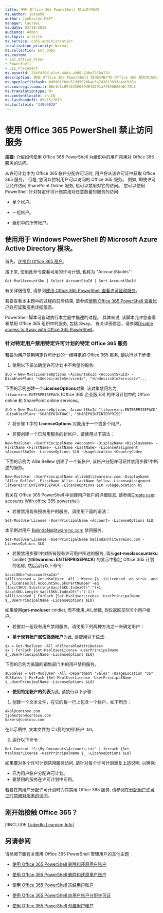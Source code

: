 ```yaml
---
title: 使用 Office 365 PowerShell 禁止访问服务
ms.author: josephd
author: JoeDavies-MSFT
manager: laurawi
ms.date: 03/28/2019
audience: Admin
ms.topic: article
ms.service: o365-administration
localization_priority: Normal
ms.collection: Ent_O365
ms.custom:
- Ent_Office_Other
- PowerShell
- LIL_Placement
ms.assetid: 264f4f0d-e2cd-44da-a9d9-23bef250a720
description: 使用 Office 365 PowerShell 禁用对用户的 Office 365 服务的访问。
ms.openlocfilehash: bd6961f0de52d95026bae3a743613b33a4af918b
ms.sourcegitcommit: 08e1e1c09f64926394043291a77856620d6f72b5
ms.translationtype: MT
ms.contentlocale: zh-CN
ms.lasthandoff: 05/15/2019
ms.locfileid: "34069028"
---
```

# <a name="disable-access-to-services-with-office-365-powershell"></a>使用 Office 365 PowerShell 禁止访问服务

**摘要:** 介绍如何使用 Office 365 PowerShell 为组织中的用户禁用对 Office 365 服务的访问。
  
从许可计划中为 Office 365 帐户分配许可证时, 用户将从该许可证中获取 Office 365 服务。 但是, 您可以控制用户可以访问的 Office 365 服务。 例如, 即使许可证允许访问 SharePoint Online 服务, 也可以禁用对它的访问。 您可以使用 PowerShell 针对特定许可计划禁用对任意数量的服务的访问:

- 单个帐户。
    
- 一组帐户。
    
- 组织中的所有帐户。

## <a name="use-the-microsoft-azure-active-directory-module-for-windows-powershell"></a>使用用于 Windows PowerShell 的 Microsoft Azure Active Directory 模块。

首先，[连接到 Office 365 租户](connect-to-office-365-powershell.md#connect-with-the-microsoft-azure-active-directory-module-for-windows-powershell)。

接下来, 使用此命令查看可用的许可计划, 也称为 "AccountSkuIds":

```
Get-MsolAccountSku | Select AccountSkuId | Sort AccountSkuId
```

有关详细信息, 请参阅[使用 Office 365 PowerShell 查看许可证和服务](view-licenses-and-services-with-office-365-powershell.md)。
    
若要查看本主题中的过程的前后结果, 请参阅[使用 Office 365 PowerShell 查看帐户许可证和服务详细信息](view-account-license-and-service-details-with-office-365-powershell.md)。
    
PowerShell 脚本可自动执行本主题中描述的过程。 具体来说, 该脚本允许您查看和禁用 Office 365 组织中的服务, 包括 Sway。 有关详细信息，请参阅[Disable access to Sway with Office 365 PowerShell](disable-access-to-sway-with-office-365-powershell.md)。
    
    
### <a name="disable-specific-office-365-services-for-specific-users-for-a-specific-licensing-plan"></a>针对特定用户禁用特定许可计划的特定 Office 365 服务
  
若要为用户禁用特定许可计划的一组特定的 Office 365 服务, 请执行以下步骤:
  
1. 使用以下语法确定许可计划中不希望的服务:
    
  ```
  $LO = New-MsolLicenseOptions -AccountSkuId <AccountSkuId> -DisabledPlans "<UndesirableService1>", "<UndesirableService2>"...
  ```

  下面的示例创建一个**LicenseOptions**对象, 该对象禁用名为`litwareinc:ENTERPRISEPACK` (Office 365 企业版 E3) 的许可计划中的 Office online 和 SharePoint online services。
    
  ```
  $LO = New-MsolLicenseOptions -AccountSkuId "litwareinc:ENTERPRISEPACK" -DisabledPlans "SHAREPOINTWAC", "SHAREPOINTENTERPRISE"
  ```

2. 将步骤 1 中的 **LicenseOptions** 对象用于一个或多个用户。
    
  - 若要创建一个已禁用服务的新帐户，请使用以下语法：
    
  ```
  New-MsolUser -UserPrincipalName <Account> -DisplayName <DisplayName> -FirstName <FirstName> -LastName <LastName> -LicenseAssignment <AccountSkuId> -LicenseOptions $LO -UsageLocation <CountryCode>
  ```

  下面的示例为 Allie Bellew 创建了一个新帐户, 该帐户分配许可证并禁用步骤1中所述的服务。
    
  ```
  New-MsolUser -UserPrincipalName allieb@litwareinc.com -DisplayName "Allie Bellew" -FirstName Allie -LastName Bellew -LicenseAssignment litwareinc:ENTERPRISEPACK -LicenseOptions $LO -UsageLocation US
  ```

  有关在 Office 365 PowerShell 中创建用户帐户的详细信息, 请参阅[Create user accounts With office 365 powershell](create-user-accounts-with-office-365-powershell.md)。
    
  - 若要禁用现有授权用户的服务，请使用下面的语法：
    
  ```
  Set-MsolUserLicense -UserPrincipalName <Account> -LicenseOptions $LO
  ```

  本示例对用户 BelindaN@litwareinc.com 禁用服务。
    
  ```
  Set-MsolUserLicense -UserPrincipalName belindan@litwareinc.com -LicenseOptions $LO
  ```

  - 若要禁用步骤1中对所有现有许可用户所述的服务, 请从**get-msolaccountsku** cmdlet (如**litwareinc: ENTERPRISEPACK**) 的显示中指定 Office 365 计划的名称, 然后运行以下命令:
    
  ```
  $acctSKU="<AccountSkuId>"
  $AllLicensed = Get-MsolUser -All | Where {$_.isLicensed -eq $true -and $_.licenses[0].AccountSku.SkuPartNumber -eq ($acctSKU).Substring($acctSKU.IndexOf(":")+1, $acctSKU.Length-$acctSKU.IndexOf(":")-1)}
  $AllLicensed | ForEach {Set-MsolUserLicense -UserPrincipalName $_.UserPrincipalName -LicenseOptions $LO}
  ```

  如果使用**get-msoluser** cmdlet, 而不使用_All_参数, 则仅返回前500个用户帐户。


  - 若要对一组现有用户禁用服务，请使用下列两种方法之一来确定用户：
    
  - **基于现有帐户属性筛选帐户**为此, 请使用以下语法:
    
  ```
  $x = Get-MsolUser -All <FilterableAttributes>
  $x | ForEach {Set-MsolUserLicense -UserPrincipalName $_.UserPrincipalName -LicenseOptions $LO}
  ```

  下面的示例为美国的销售部门中的用户禁用服务。
    
  ```
  $USSales = Get-MsolUser -All -Department "Sales" -UsageLocation "US"
  $USSales | ForEach {Set-MsolUserLicense -UserPrincipalName $_.UserPrincipalName -LicenseOptions $LO}
  ```

  - **使用特定帐户的列表**为此, 请执行以下步骤:
    
1. 创建一个文本文件，在它的每一行上包含一个帐户，如下所示：
    
  ```
  akol@contoso.com
  tjohnston@contoso.com
  kakers@contoso.com
  ```

  在此示例中, 文本文件为 C:\\我的文档\\帐户 .txt。
    
2. 运行以下命令：
    
  ```
  Get-Content "C:\My Documents\Accounts.txt" | foreach {Set-MsolUserLicense -UserPrincipalName $_ -LicenseOptions $LO}
  ```

如果要对多个许可计划禁用服务访问, 请针对每个许可计划重复上述说明, 以确保:

- 已为用户帐户分配许可计划。
- 要禁用的服务在许可计划中可用。

若要在向用户分配许可计划时为其禁用 Office 365 服务, 请参阅在[分配用户许可证时禁用对服务的访问](disable-access-to-services-while-assigning-user-licenses.md)。


## <a name="new-to-office-365"></a>刚开始接触 Office 365？
<a name="LinkedIn"> </a>

[!INCLUDE [LinkedIn Learning Info](../common/office/linkedin-learning-info.md)]
   
## <a name="see-also"></a>另请参阅
<a name="SeeAlso"> </a>

请参阅下面有关使用 Office 365 PowerShell 管理用户的其他主题：
  
- [使用 Office 365 PowerShell 删除和还原用户账户](delete-and-restore-user-accounts-with-office-365-powershell.md)
    
- [使用 Office 365 PowerShell 删除和还原用户账户](delete-and-restore-user-accounts-with-office-365-powershell.md)
    
- [使用 Office 365 PowerShell 冻结用户账户](block-user-accounts-with-office-365-powershell.md)
    
- [使用 Office 365 PowerShell 向用户帐户分配许可证](assign-licenses-to-user-accounts-with-office-365-powershell.md)
    
- [使用 Office 365 PowerShell 创建用户帐户](create-user-accounts-with-office-365-powershell.md)
    
